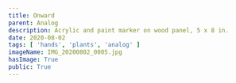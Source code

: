 ```yaml
---
title: Onward
parent: Analog
description: Acrylic and paint marker on wood panel, 5 x 8 in.
date: 2020-08-02
tags: [ 'hands', 'plants', 'analog' ]
imageName: IMG_20200802_0005.jpg
hasImage: True
public: True
---
```

